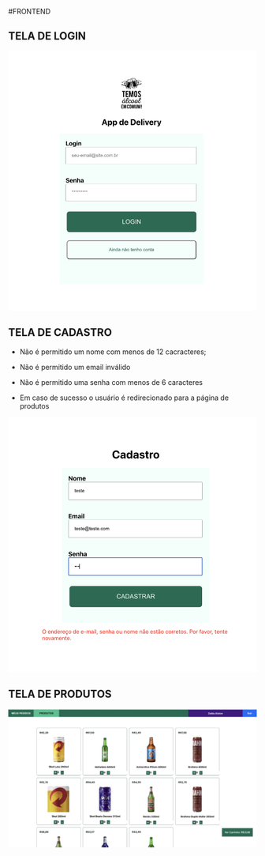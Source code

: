 #FRONTEND

## TELA DE LOGIN

![Tela de Login](./assets/loginPage.png)

## TELA DE CADASTRO

- Não é permitido um nome com menos de 12 cacracteres;

- Não é permitido um email inválido

- Não é permitido uma senha com menos de 6 caracteres

- Em caso de sucesso o usuário é redirecionado para a página de produtos


![Tela de Cadastro](./assets/registerPage.png)


## TELA DE PRODUTOS

![Tela de Produtos](./assets/productsPage.png)